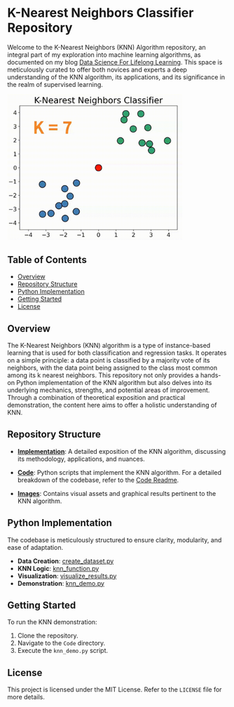 # K-Nearest Neighbors Classifier Repository

Welcome to the K-Nearest Neighbors (KNN) Algorithm repository, an integral part of my exploration into machine learning algorithms, as documented on my blog [Data Science For Lifelong Learning](https://datasciencelifelonglearn.blogspot.com). This space is meticulously curated to offer both novices and experts a deep understanding of the KNN algorithm, its applications, and its significance in the realm of supervised learning.

<p align="left">
  <img src="./Images/Gif.gif" alt="KNN Banner" width="400"> <!-- You can adjust the width value as needed -->
</p>

## Table of Contents

- [Overview](#overview)
- [Repository Structure](#repository-structure)
- [Python Implementation](#python-implementation)
- [Getting Started](#getting-started)
- [License](#license)

## Overview

The K-Nearest Neighbors (KNN) algorithm is a type of instance-based learning that is used for both classification and regression tasks. It operates on a simple principle: a data point is classified by a majority vote of its neighbors, with the data point being assigned to the class most common among its k nearest neighbors. This repository not only provides a hands-on Python implementation of the KNN algorithm but also delves into its underlying mechanics, strengths, and potential areas of improvement. Through a combination of theoretical exposition and practical demonstration, the content here aims to offer a holistic understanding of KNN.

## Repository Structure

- **[Implementation](./Implementation/Readme.md)**: A detailed exposition of the KNN algorithm, discussing its methodology, applications, and nuances.

- **[Code](./Implementation/Code/)**: Python scripts that implement the KNN algorithm. For a detailed breakdown of the codebase, refer to the [Code Readme](./Implementation/Code/Readme.md).
  
- **[Images](./Images/)**: Contains visual assets and graphical results pertinent to the KNN algorithm.

## Python Implementation

The codebase is meticulously structured to ensure clarity, modularity, and ease of adaptation.

- **Data Creation**: [create_dataset.py](./Implementation/Code/create_dataset.py)
- **KNN Logic**: [knn_function.py](./Implementation/Code/knn_function.py)
- **Visualization**: [visualize_results.py](./Implementation/Code/visualize_results.py)
- **Demonstration**: [knn_demo.py](./Implementation/Code/knn_demo.py)

## Getting Started

To run the KNN demonstration:

1. Clone the repository.
2. Navigate to the `Code` directory.
3. Execute the `knn_demo.py` script.

## License

This project is licensed under the MIT License. Refer to the `LICENSE` file for more details.
